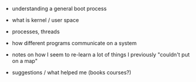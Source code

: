 - understanding a general boot process
- what is kernel / user space
- processes, threads
- how different programs communicate on a system

- notes on how I seem to re-learn a lot of things I previously "couldn't put on a map"
- suggestions / what helped me (books courses?)
